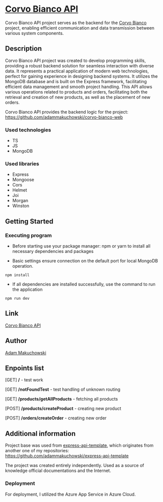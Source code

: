 # [Corvo Bianco API](https://corvo-bianco-api.azurewebsites.net)

Corvo Bianco API project serves as the backend for the [Corvo Bianco](https://github.com/adammakuchowski/corvo-bianco-web) project, enabling efficient communication and data transmission between various system components.

## Description

Corvo Bianco API project was created to develop programming skills, providing a robust backend solution for seamless interaction with diverse data. It represents a practical application of modern web technologies, perfect for gaining experience in designing backend systems. It utilizes the MongoDB database and is built on the Express framework, facilitating efficient data management and smooth project handling. This API allows various operations related to products and orders, facilitating both the retrieval and creation of new products, as well as the placement of new orders.

Corvo Bianco API provides the backend logic for the project: https://github.com/adammakuchowski/corvo-bianco-web

### Used technologies

* TS
* JS
* MongoDB

### Used libraries

* Express
* Mongoose
* Cors
* Helmet
* Joi
* Morgan
* Winston

## Getting Started

### Executing program

* Before starting use your package manager: npm or yarn to install all necessary dependencies and packages

* Basic settings ensure connection on the default port for local MongoDB operation.

```
npm install
```

* If all dependencies are installed successfully, use the command to run the application

```
npm run dev
```

## Link

[Corvo Bianco API](https://corvo-bianco-api.azurewebsites.net)

## Author

[Adam Makuchowski](https://www.linkedin.com/in/adam-makuchowski-35753a209/)

## Enpoints list

[GET] **/** - test work

[GET]  **/notFoundTest** - test handling of unknown routing

[GET] **/products/getAllProducts** - fetching all products

[POST] **/products/createProduct** - creating new product

[POST] **/orders/createOrder** - creating new order

## Additional information

Project base was used from [express-api-template](https://github.com/adammakuchowski/express-api-template), which originates from another one of my repositories: https://github.com/adammakuchowski/express-api-template

The project was created entirely independently. Used as a source of knowledge
official documentations and the Internet. 

### Deployment

For deployment, I utilized the Azure App Service in Azure Cloud.
